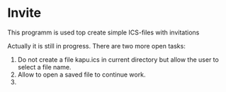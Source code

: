 Invite
======

This programm is used top create simple ICS-files with invitations

Actually it is still in progress. There are two more open tasks:

1. Do not create a file kapu.ics in current directory but allow the user to select a file name.
2. Allow to open a saved file to continue work.
3. 
